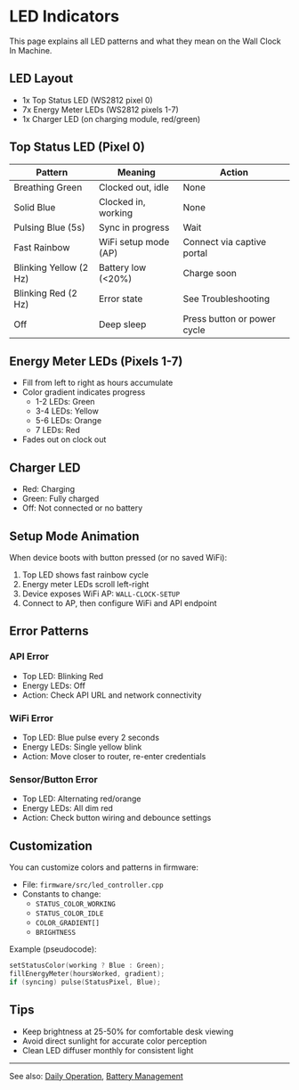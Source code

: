 # LED Indicators

This page explains all LED patterns and what they mean on the Wall Clock In Machine.

## LED Layout

- 1x Top Status LED (WS2812 pixel 0)
- 7x Energy Meter LEDs (WS2812 pixels 1-7)
- 1x Charger LED (on charging module, red/green)

## Top Status LED (Pixel 0)

| Pattern | Meaning | Action |
|--------|---------|--------|
| Breathing Green | Clocked out, idle | None |
| Solid Blue | Clocked in, working | None |
| Pulsing Blue (5s) | Sync in progress | Wait |
| Fast Rainbow | WiFi setup mode (AP) | Connect via captive portal |
| Blinking Yellow (2 Hz) | Battery low (<20%) | Charge soon |
| Blinking Red (2 Hz) | Error state | See Troubleshooting |
| Off | Deep sleep | Press button or power cycle |

## Energy Meter LEDs (Pixels 1-7)

- Fill from left to right as hours accumulate
- Color gradient indicates progress
  - 1-2 LEDs: Green
  - 3-4 LEDs: Yellow
  - 5-6 LEDs: Orange
  - 7 LEDs: Red
- Fades out on clock out

## Charger LED

- Red: Charging
- Green: Fully charged
- Off: Not connected or no battery

## Setup Mode Animation

When device boots with button pressed (or no saved WiFi):

1. Top LED shows fast rainbow cycle
2. Energy meter LEDs scroll left-right
3. Device exposes WiFi AP: `WALL-CLOCK-SETUP`
4. Connect to AP, then configure WiFi and API endpoint

## Error Patterns

### API Error
- Top LED: Blinking Red
- Energy LEDs: Off
- Action: Check API URL and network connectivity

### WiFi Error
- Top LED: Blue pulse every 2 seconds
- Energy LEDs: Single yellow blink
- Action: Move closer to router, re-enter credentials

### Sensor/Button Error
- Top LED: Alternating red/orange
- Energy LEDs: All dim red
- Action: Check button wiring and debounce settings

## Customization

You can customize colors and patterns in firmware:

- File: `firmware/src/led_controller.cpp`
- Constants to change:
  - `STATUS_COLOR_WORKING`
  - `STATUS_COLOR_IDLE`
  - `COLOR_GRADIENT[]`
  - `BRIGHTNESS`

Example (pseudocode):

```cpp
setStatusColor(working ? Blue : Green);
fillEnergyMeter(hoursWorked, gradient);
if (syncing) pulse(StatusPixel, Blue);
```

## Tips

- Keep brightness at 25-50% for comfortable desk viewing
- Avoid direct sunlight for accurate color perception
- Clean LED diffuser monthly for consistent light

---

See also: [Daily Operation](daily-operation.md), [Battery Management](battery.md)